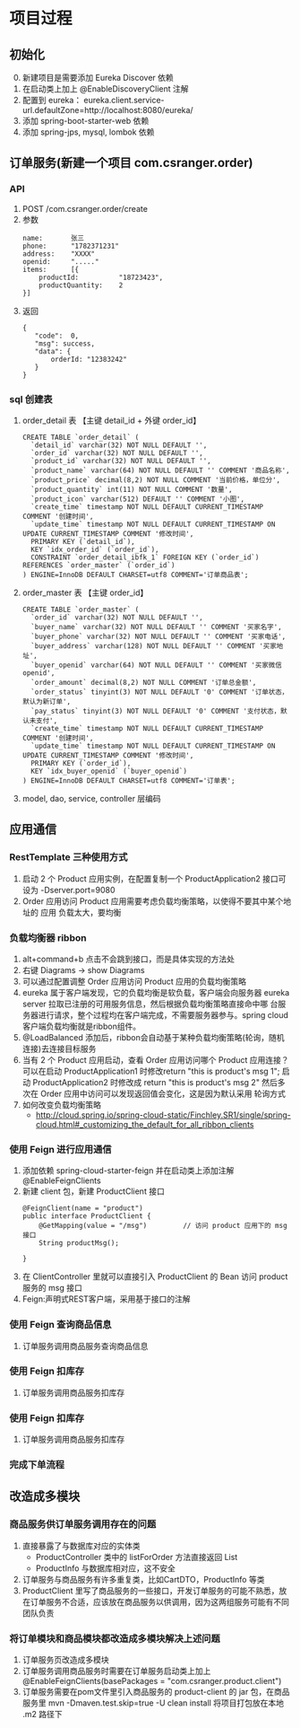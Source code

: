 
# 项目过程
## 初始化
0. 新建项目是需要添加 Eureka Discover 依赖
1. 在启动类上加上 @EnableDiscoveryClient 注解
2. 配置到 eureka： eureka.client.service-url.defaultZone=http://localhost:8080/eureka/
3. 添加 spring-boot-starter-web 依赖
4. 添加 spring-jps, mysql, lombok 依赖

## 订单服务(新建一个项目 com.csranger.order)
### API 
1. POST /com.csranger.order/create
2. 参数 
    ```
    name:       张三   
    phone:      "1782371231"
    address:    "XXXX"
    openid:     "....."
    items:      [{
        productId:          "18723423",
        productQuantity:    2
    }]
    ```
3. 返回
    ```
    {
       "code":  0,
       "msg": success,
       "data": {
           orderId: "12383242"
       }
    }
    ```
### sql 创建表
1. order_detail 表 【主键 detail_id + 外键 order_id】
    ```
    CREATE TABLE `order_detail` (
      `detail_id` varchar(32) NOT NULL DEFAULT '',
      `order_id` varchar(32) NOT NULL DEFAULT '',
      `product_id` varchar(32) NOT NULL DEFAULT '',
      `product_name` varchar(64) NOT NULL DEFAULT '' COMMENT '商品名称',
      `product_price` decimal(8,2) NOT NULL COMMENT '当前价格，单位分',
      `product_quantity` int(11) NOT NULL COMMENT '数量',
      `product_icon` varchar(512) DEFAULT '' COMMENT '小图',
      `create_time` timestamp NOT NULL DEFAULT CURRENT_TIMESTAMP COMMENT '创建时间',
      `update_time` timestamp NOT NULL DEFAULT CURRENT_TIMESTAMP ON UPDATE CURRENT_TIMESTAMP COMMENT '修改时间',
      PRIMARY KEY (`detail_id`),
      KEY `idx_order_id` (`order_id`),
      CONSTRAINT `order_detail_ibfk_1` FOREIGN KEY (`order_id`) REFERENCES `order_master` (`order_id`)
    ) ENGINE=InnoDB DEFAULT CHARSET=utf8 COMMENT='订单商品表';
    ```
2. order_master 表  【主键 order_id】
    ```
    CREATE TABLE `order_master` (
      `order_id` varchar(32) NOT NULL DEFAULT '',
      `buyer_name` varchar(32) NOT NULL DEFAULT '' COMMENT '买家名字',
      `buyer_phone` varchar(32) NOT NULL DEFAULT '' COMMENT '买家电话',
      `buyer_address` varchar(128) NOT NULL DEFAULT '' COMMENT '买家地址',
      `buyer_openid` varchar(64) NOT NULL DEFAULT '' COMMENT '买家微信openid',
      `order_amount` decimal(8,2) NOT NULL COMMENT '订单总金额',
      `order_status` tinyint(3) NOT NULL DEFAULT '0' COMMENT '订单状态，默认为新订单',
      `pay_status` tinyint(3) NOT NULL DEFAULT '0' COMMENT '支付状态，默认未支付',
      `create_time` timestamp NOT NULL DEFAULT CURRENT_TIMESTAMP COMMENT '创建时间',
      `update_time` timestamp NOT NULL DEFAULT CURRENT_TIMESTAMP ON UPDATE CURRENT_TIMESTAMP COMMENT '修改时间',
      PRIMARY KEY (`order_id`),
      KEY `idx_buyer_openid` (`buyer_openid`)
    ) ENGINE=InnoDB DEFAULT CHARSET=utf8 COMMENT='订单表';
    ``` 
3. model, dao, service, controller 层编码

## 应用通信
### RestTemplate 三种使用方式
1. 启动 2 个 Product 应用实例，在配置复制一个 ProductApplication2 接口可设为 -Dserver.port=9080
2. Order 应用访问 Product 应用需要考虑负载均衡策略，以使得不要其中某个地址的 应用 负载太大，要均衡

### 负载均衡器 ribbon
1. alt+command+b 点击不会跳到接口，而是具体实现的方法处
2. 右键 Diagrams -> show Diagrams
3. 可以通过配置调整 Order 应用访问 Product 应用的负载均衡策略
4. eureka 属于客户端发现，它的负载均衡是软负载，客户端会向服务器 eureka server 拉取已注册的可用服务信息，然后根据负载均衡策略直接命中哪
台服务器进行请求，整个过程均在客户端完成，不需要服务器参与。spring cloud 客户端负载均衡就是ribbon组件。
5. @LoadBalanced 添加后，ribbon会自动基于某种负载均衡策略(轮询，随机连接)去连接目标服务
6. 当有 2 个 Product 应用启动，查看 Order 应用访问哪个 Product 应用连接？可以在启动 ProductApplication1 时修改return "this is product's msg 1";
启动 ProductApplication2 时修改成 return "this is product's msg 2" 然后多次在 Order 应用中访问可以发现返回值会变化，这是因为默认采用 轮询方式 
7. 如何改变负载均衡策略
    - http://cloud.spring.io/spring-cloud-static/Finchley.SR1/single/spring-cloud.html#_customizing_the_default_for_all_ribbon_clients
    
### 使用 Feign 进行应用通信
1. 添加依赖 spring-cloud-starter-feign 并在启动类上添加注解 @EnableFeignClients 
2. 新建 client 包，新建 ProductClient 接口
    ```
    @FeignClient(name = "product")
    public interface ProductClient {
        @GetMapping(value = "/msg")         // 访问 product 应用下的 msg 接口
        String productMsg();
    
    }
    ```
3. 在 ClientController 里就可以直接引入 ProductClient 的 Bean 访问 product 服务的 msg 接口
4. Feign:声明式REST客户端，采用基于接口的注解

### 使用 Feign 查询商品信息
1. 订单服务调用商品服务查询商品信息

### 使用 Feign 扣库存
1. 订单服务调用商品服务扣库存

### 使用 Feign 扣库存
1. 订单服务调用商品服务扣库存

### 完成下单流程

## 改造成多模块 
### 商品服务供订单服务调用存在的问题
1. 直接暴露了与数据库对应的实体类
    - ProductController 类中的 listForOrder 方法直接返回 List<ProductInfo>
    - ProductInfo 与数据库相对应，这不安全
2. 订单服务与商品服务有许多重复类，比如CartDTO，ProductInfo 等类
3. ProductClient 里写了商品服务的一些接口，开发订单服务的可能不熟悉，放在订单服务不合适，应该放在商品服务以供调用，因为这两组服务可能有不同团队负责

### 将订单模块和商品模块都改造成多模块解决上述问题
1. 订单服务页改造成多模块
2. 订单服务调用商品服务时需要在订单服务启动类上加上 @EnableFeignClients(basePackages = "com.csranger.product.client")
3. 订单服务需要在pom文件里引入商品服务的 product-client 的 jar 包，在商品服务里 mvn -Dmaven.test.skip=true -U clean install 将项目打包放在本地 .m2 路径下

    























